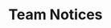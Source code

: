 ---
title: Team Notices
description: Stay updated with the latest announcements from The Drop Bears
layout: layouts/notices.njk
permalink: /notices/
--- 